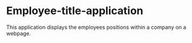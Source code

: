 # Employee-title-application
This application displays the employees positions within a company on a webpage.
